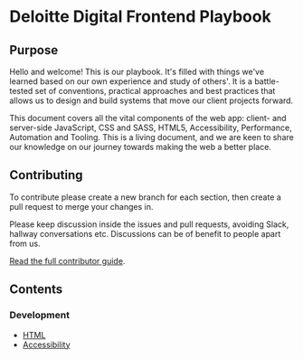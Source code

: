 # Deloitte Digital Frontend Playbook

## Purpose

Hello and welcome! This is our playbook. 
It's filled with things we've learned based on our own experience and study of others'.
It is a battle-tested set of conventions, practical approaches and best practices that allows us to design and build systems that move our client projects forward.

This document covers all the vital components of the web app: client- and server-side JavaScript, CSS and SASS, HTML5, Accessibility, Performance, Automation and Tooling. This is a living document, and we are keen to share our knowledge on our journey towards making the web a better place.


## Contributing

To contribute please create a new branch for each section, then create a pull request to merge your changes in.

Please keep discussion inside the issues and pull requests, avoiding Slack, hallway conversations etc. Discussions can be of benefit to people apart from us.

[Read the full contributor guide](CONTRIBUTING.md).

## Contents

### Development
* [HTML](/development/Html.md)
* [Accessibility](/development/Accessibility.md)
